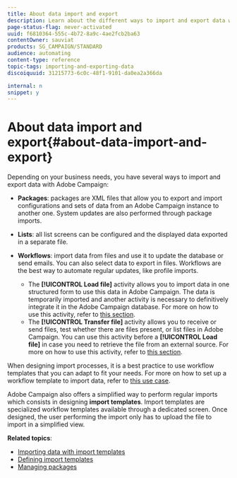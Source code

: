 ```yaml
---
title: About data import and export
description: Learn about the different ways to import and export data with Adobe Campaign.
page-status-flag: never-activated
uuid: f6810364-555c-4b72-8a9c-4ae2fcb2ba63
contentOwner: sauviat
products: SG_CAMPAIGN/STANDARD
audience: automating
content-type: reference
topic-tags: importing-and-exporting-data
discoiquuid: 31215773-6c0c-48f1-9101-da0ea2a366da

internal: n
snippet: y
---
```


# About data import and export{#about-data-import-and-export}

Depending on your business needs, you have several ways to import and export data with Adobe Campaign:

* **Packages**: packages are XML files that allow you to export and import configurations and sets of data from an Adobe Campaign instance to another one. System updates are also performed through package imports.
* **Lists**: all list screens can be configured and the displayed data exported in a separate file.
* **Workflows**: import data from files and use it to update the database or send emails. You can also select data to export in files. Workflows are the best way to automate regular updates, like profile imports.

    * The **[!UICONTROL Load file]** activity allows you to import data in one structured form to use this data in Adobe Campaign. The data is temporarily imported and another activity is necessary to definitively integrate it in the Adobe Campaign database. For more on how to use this activity, refer to [this section](../../automating/using/load-file.md).
    * The **[!UICONTROL Transfer file]** activity allows you to receive or send files, test whether there are files present, or list files in Adobe Campaign. You can use this activity before a **[!UICONTROL Load file]** in case you need to retrieve the file from an external source. For more on how to use this activity, refer to [this section](../../automating/using/transfer-file.md).

When designing import processes, it is a best practice to use workflow templates that you can adapt to fit your needs. For more on how to set up a workflow template to import data, refer to [this use case](../../automating/using/creating-import-workflow-templates.md).

Adobe Campaign also offers a simplified way to perform regular imports which consists in designing **import templates**. Import templates are specialized workflow templates available through a dedicated screen. Once designed, the user performing the import only has to upload the file to import in a simplified view.

**Related topics**:

* [Importing data with import templates](../../automating/using/importing-data-with-import-templates.md)
* [Defining import templates](../../automating/using/importing-data-with-import-templates.md#setting-up-import-templates)
* [Managing packages](../../automating/using/managing-packages.md)
